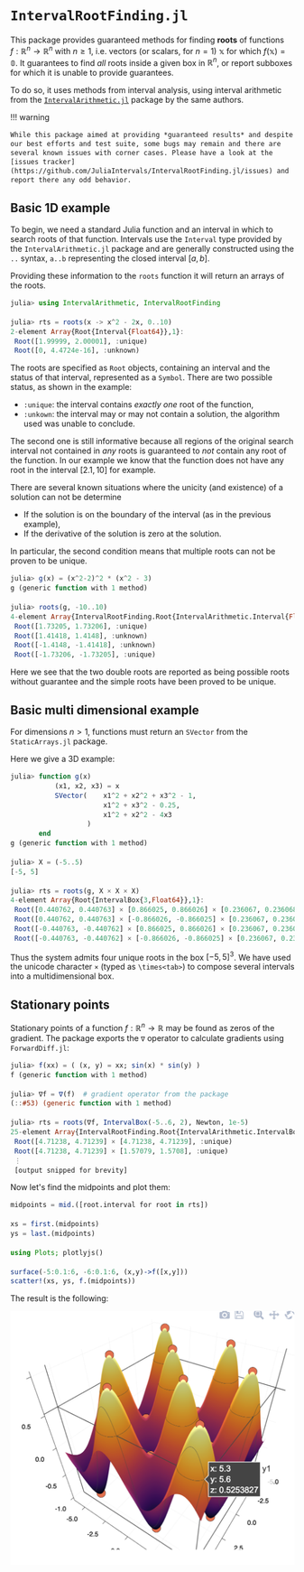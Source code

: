 # `IntervalRootFinding.jl`

This package provides guaranteed methods for finding **roots** of functions $f: \mathbb{R}^n \to \mathbb{R}^n$ with $n \ge 1$, i.e. vectors (or scalars, for $n=1$) $\mathbb{x}$ for which $f(\mathbb{x}) = \mathbb{0}$. It guarantees to find *all* roots inside a given box in $\mathbb{R}^n$, or report subboxes for which it is unable to provide guarantees.

To do so, it uses methods from interval analysis, using interval arithmetic from the [`IntervalArithmetic.jl`](https://github.com/JuliaIntervals/IntervalArithmetic.jl) package by the same authors.

!!! warning

    While this package aimed at providing *guaranteed results* and despite our best efforts and test suite, some bugs may remain and there are several known issues with corner cases. Please have a look at the [issues tracker](https://github.com/JuliaIntervals/IntervalRootFinding.jl/issues) and report there any odd behavior.

## Basic 1D example

To begin, we need a standard Julia function and an interval in which to search roots of that function. Intervals use the `Interval` type provided by the `IntervalArithmetic.jl` package and are generally constructed using the `..` syntax, `a..b` representing the closed interval $[a, b]$.

Providing these information to the `roots` function it will return an arrays of the roots.

```jl
julia> using IntervalArithmetic, IntervalRootFinding

julia> rts = roots(x -> x^2 - 2x, 0..10)
2-element Array{Root{Interval{Float64}},1}:
 Root([1.99999, 2.00001], :unique)
 Root([0, 4.4724e-16], :unknown)
```

The roots are specified as `Root` objects, containing an interval and the status of that interval, represented as a `Symbol`. There are two possible status, as shown in the example:
  - `:unique`: the interval contains *exactly one* root of the function,
  - `:unkown`: the interval may or may not contain a solution, the algorithm used was unable to conclude.

The second one is still informative because all regions of the original search interval not contained in *any* roots is guaranteed to *not* contain any root of the function. In our example we know that the function does not have any root in the interval $[2.1, 10]$ for example.

There are several known situations where the unicity (and existence) of a solution can not be determine
  - If the solution is on the boundary of the interval (as in the previous example),
  - If the derivative of the solution is zero at the solution.

In particular, the second condition means that multiple roots can not be proven to be unique.

```jl
julia> g(x) = (x^2-2)^2 * (x^2 - 3)
g (generic function with 1 method)

julia> roots(g, -10..10)
4-element Array{IntervalRootFinding.Root{IntervalArithmetic.Interval{Float64}},1}:
 Root([1.73205, 1.73206], :unique)
 Root([1.41418, 1.4148], :unknown)
 Root([-1.4148, -1.41418], :unknown)
 Root([-1.73206, -1.73205], :unique)
```

Here we see that the two double roots are reported as being possible roots without guarantee and the simple roots have been proved to be unique.


## Basic multi dimensional example

For dimensions $n > 1$, functions must return an `SVector` from the `StaticArrays.jl` package.

Here we give a 3D example:

```jl
julia> function g(x)
           (x1, x2, x3) = x
           SVector(    x1^2 + x2^2 + x3^2 - 1,
                       x1^2 + x3^2 - 0.25,
                       x1^2 + x2^2 - 4x3
                   )
       end
g (generic function with 1 method)

julia> X = (-5..5)
[-5, 5]

julia> rts = roots(g, X × X × X)
4-element Array{Root{IntervalBox{3,Float64}},1}:
 Root([0.440762, 0.440763] × [0.866025, 0.866026] × [0.236067, 0.236068], :unique)
 Root([0.440762, 0.440763] × [-0.866026, -0.866025] × [0.236067, 0.236068], :unique)
 Root([-0.440763, -0.440762] × [0.866025, 0.866026] × [0.236067, 0.236068], :unique)
 Root([-0.440763, -0.440762] × [-0.866026, -0.866025] × [0.236067, 0.236068], :unique)
```

Thus the system admits four unique roots in the box $[-5, 5]^3$. We have used the unicode character `×` (typed as `\times<tab>`) to compose several intervals into a multidimensional box.

## Stationary points

Stationary points of a function $f:\mathbb{R}^n \to \mathbb{R}$ may be found as zeros of the gradient.
The package exports the `∇` operator to calculate gradients using `ForwardDiff.jl`:

```jl
julia> f(xx) = ( (x, y) = xx; sin(x) * sin(y) )
f (generic function with 1 method)

julia> ∇f = ∇(f)  # gradient operator from the package
(::#53) (generic function with 1 method)

julia> rts = roots(∇f, IntervalBox(-5..6, 2), Newton, 1e-5)
25-element Array{IntervalRootFinding.Root{IntervalArithmetic.IntervalBox{2,Float64}},1}:
 Root([4.71238, 4.71239] × [4.71238, 4.71239], :unique)
 Root([4.71238, 4.71239] × [1.57079, 1.5708], :unique)
 ⋮
 [output snipped for brevity]
```

Now let's find the midpoints and plot them:

```jl
midpoints = mid.([root.interval for root in rts])

xs = first.(midpoints)
ys = last.(midpoints)

using Plots; plotlyjs()

surface(-5:0.1:6, -6:0.1:6, (x,y)->f([x,y]))
scatter!(xs, ys, f.(midpoints))
```

The result is the following:

![stationary points](stationary_points.png)
